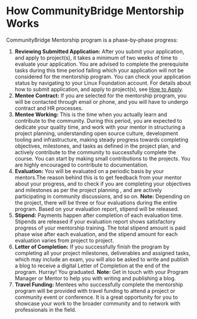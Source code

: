 # How CommunityBridge Mentorship Works

CommunityBridge Mentorship program is a phase-by-phase progress:

1. **Reviewing Submitted Application:** After you submit your application, and apply to project\(s\), it takes a minimum of two weeks of time to evaluate your application. You are advised to complete the prerequisite tasks during this time period failing which your application will not be considered for the mentorship program. You can check your application status by navigating to your Linux Foundation account. For details about how to submit application, and apply to project\(s\), see [How to Apply](how-to-apply.md).
2. **Mentee Contract:** If you are selected for the mentorship program, you will be contacted through email or phone, and you will have to undergo contract and HR processes.
3. **Mentee Working:** This is the time when you actually learn and contribute to the community. During this period, you are expected to dedicate your quality time, and work with your mentor in structuring a project planning, understanding open source culture, development tooling and infrastructure, making steady progress towards completing objectives, milestones, and tasks as defined in the project plan, and actively contribute to the community to successfully complete the course. You can start by making small contributions to the projects. You are highly encouraged to contribute to documentation.
4. **Evaluation:** You will be evaluated on a periodic basis by your mentors.The reason behind this is to get feedback from your mentor about your progress, and to check if you are completing your objectives and milestones as per the project planning , and are actively participating in community discussions, and so on. **Note:** Depending on the project, there will be three or four evaluations during the entire program. Based on your evaluation report, stipend will be released.
5. **Stipend:** Payments happen after completion of each evaluation time. Stipends are released if your evaluation report shows satisfactory progress of your mentorship training. The total stipend amount is paid phase wise after each evaluation, and the stipend amount for each evaluation varies from project to project. 
6. **Letter of Completion:** If you successfully finish the program by completing all your project milestones, deliverables and assigned tasks, which may include an exam, you will also be asked to write and publish a blog to receive a digital Letter of Completion at the end of the program. Hurray! You graduated. **Note:** Get in touch with your Program Manager or Mentor to help you with writing and publishing a blog.
7. **Travel Funding:** Mentees who successfully complete the mentorship program will be provided with travel funding to attend a project or community event or conference. It is a great opportunity for you to showcase your work to the broader community and to network with professionals in the field.

